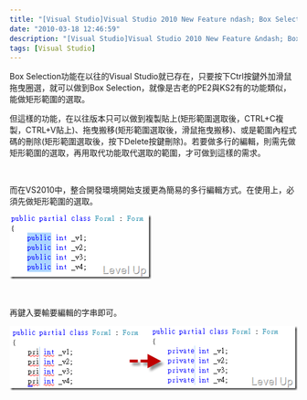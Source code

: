 ```yaml
---
title: "[Visual Studio]Visual Studio 2010 New Feature ndash; Box Selection With Multi-Line Editing"
date: "2010-03-18 12:46:59"
description: "[Visual Studio]Visual Studio 2010 New Feature &ndash; Box Selection With Multi-Line Editing"
tags: [Visual Studio]
---
```


<p>Box Selection功能在以往的Visual Studio就已存在，只要按下Ctrl按鍵外加滑鼠拖曳圈選，就可以做到Box Selection，就像是古老的PE2與KS2有的功能類似，能做矩形範圍的選取。</p>  <p>但這樣的功能，在以往版本只可以做到複製貼上(矩形範圍選取後，CTRL+C複製，CTRL+V貼上)、拖曳搬移(矩形範圍選取後，滑鼠拖曳搬移)、或是範圍內程式碼的刪除(矩形範圍選取後，按下Delete按鍵刪除)。若要做多行的編輯，則需先做矩形範圍的選取，再用取代功能取代選取的範圍，才可做到這樣的需求。</p>  <p> </p>  <p>而在VS2010中，整合開發環境開始支援更為簡易的多行編輯方式。在使用上，必須先做矩形範圍的選取。</p>  <p><img style="border-bottom: 0px; border-left: 0px; display: inline; border-top: 0px; border-right: 0px" title="image" border="0" alt="image" src="\images\posts\14090\image_thumb.png" width="248" height="113" /></a> </p>  <p> </p>  <p>再鍵入要輸要編輯的字串即可。</p>  <p><a href="http://files.dotblogs.com.tw/larrynung/1003/VisualStudioVisualStudio2010NewFeatureAd_14B2E/image_4.png"><img style="border-bottom: 0px; border-left: 0px; display: inline; border-top: 0px; border-right: 0px" title="image" border="0" alt="image" src="\images\posts\14090\image_thumb_1.png" width="531" height="113" /></p>
